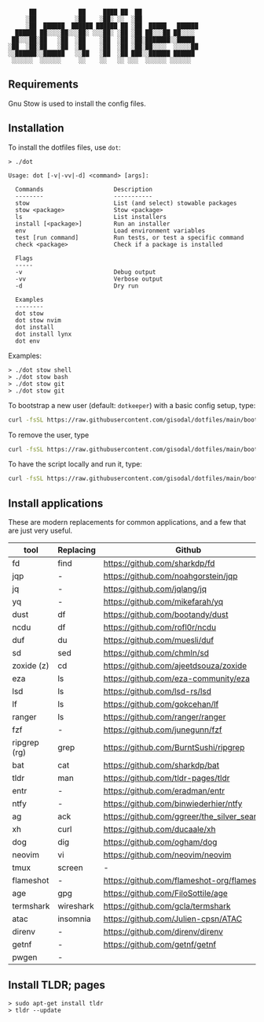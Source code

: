 ```
      ██            ██     ████ ██  ██
     ░██           ░██    ░██░ ░░  ░██
     ░██  ██████  ██████ ██████ ██ ░██  █████   ██████
  ██████ ██░░░░██░░░██░ ░░░██░ ░██ ░██ ██░░░██ ██░░░░
 ██░░░██░██   ░██  ░██    ░██  ░██ ░██░███████░░█████
░██  ░██░██   ░██  ░██    ░██  ░██ ░██░██░░░░  ░░░░░██
░░██████░░██████   ░░██   ░██  ░██ ███░░██████ ██████
 ░░░░░░  ░░░░░░     ░░    ░░   ░░ ░░░  ░░░░░░ ░░░░░░
```

## Requirements

Gnu Stow is used to install the config files.

## Installation

To install the dotfiles files, use `dot`:

    > ./dot

    Usage: dot [-v|-vv|-d] <command> [args]:

      Commands                    Description
      --------                    -----------
      stow                        List (and select) stowable packages
      stow <package>              Stow <package>
      ls                          List installers
      install [<package>]         Run an installer
      env                         Load environment variables
      test [run command]          Run tests, or test a specific command
      check <package>             Check if a package is installed

      Flags
      -----
      -v                          Debug output
      -vv                         Verbose output
      -d                          Dry run

      Examples
      --------
      dot stow
      dot stow nvim
      dot install
      dot install lynx
      dot env

Examples:

    > ./dot stow shell
    > ./dot stow bash
    > ./dot stow git
    > ./dot stow git

To bootstrap a new user (default: `dotkeeper`) with a basic config setup, type:

```bash
curl -fsSL https://raw.githubusercontent.com/gisodal/dotfiles/main/bootstrap.sh | bash -s -- install
```

To remove the user, type

```bash
curl -fsSL https://raw.githubusercontent.com/gisodal/dotfiles/main/bootstrap.sh | bash -s -- clean
```

To have the script locally and run it, type:

```bash
curl -fsSL https://raw.githubusercontent.com/gisodal/dotfiles/main/bootstrap.sh -o /tmp/bootstrap.sh && bash /tmp/bootstrap.sh install
```

## Install applications

These are modern replacements for common applications, and a few that are just very useful.

| tool         | Replacing | Github                                          |
| ------------ | --------- | ----------------------------------------------- |
| fd           | find      | <https://github.com/sharkdp/fd>                 |
| jqp          | -         | <https://github.com/noahgorstein/jqp>           |
| jq           | -         | <https://github.com/jqlang/jq>                  |
| yq           | -         | <https://github.com/mikefarah/yq>               |
| dust         | df        | <https://github.com/bootandy/dust>              |
| ncdu         | df        | <https://github.com/rofl0r/ncdu>                |
| duf          | du        | <https://github.com/muesli/duf>                 |
| sd           | sed       | <https://github.com/chmln/sd>                   |
| zoxide (z)   | cd        | <https://github.com/ajeetdsouza/zoxide>         |
| eza          | ls        | <https://github.com/eza-community/eza>          |
| lsd          | ls        | <https://github.com/lsd-rs/lsd>                 |
| lf           | ls        | <https://github.com/gokcehan/lf>                |
| ranger       | ls        | <https://github.com/ranger/ranger>              |
| fzf          | -         | <https://github.com/junegunn/fzf>               |
| ripgrep (rg) | grep      | <https://github.com/BurntSushi/ripgrep>         |
| bat          | cat       | <https://github.com/sharkdp/bat>                |
| tldr         | man       | <https://github.com/tldr-pages/tldr>            |
| entr         | -         | <https://github.com/eradman/entr>               |
| ntfy         | -         | <https://github.com/binwiederhier/ntfy>         |
| ag           | ack       | <https://github.com/ggreer/the_silver_searcher> |
| xh           | curl      | <https://github.com/ducaale/xh>                 |
| dog          | dig       | <https://github.com/ogham/dog>                  |
| neovim       | vi        | <https://github.com/neovim/neovim>              |
| tmux         | screen    | -                                               |
| flameshot    | -         | <https://github.com/flameshot-org/flameshot>    |
| age          | gpg       | <https://github.com/FiloSottile/age>            |
| termshark    | wireshark | <https://github.com/gcla/termshark>             |
| atac         | insomnia  | <https://github.com/Julien-cpsn/ATAC>           |
| direnv       | -         | <https://github.com/direnv/direnv>              |
| getnf        | -         | <https://github.com/getnf/getnf>                |
| pwgen        | -         |

## Install TLDR; pages

    > sudo apt-get install tldr
    > tldr --update
